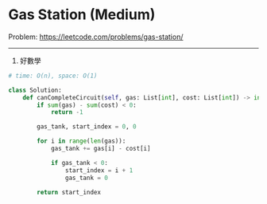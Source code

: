 Gas Station (Medium)
===

Problem: https://leetcode.com/problems/gas-station/

---

1. 好數學
```python
# time: O(n), space: O(1)

class Solution:
    def canCompleteCircuit(self, gas: List[int], cost: List[int]) -> int:
        if sum(gas) - sum(cost) < 0:
            return -1

        gas_tank, start_index = 0, 0

        for i in range(len(gas)):
            gas_tank += gas[i] - cost[i]

            if gas_tank < 0:
                start_index = i + 1
                gas_tank = 0

        return start_index
```

